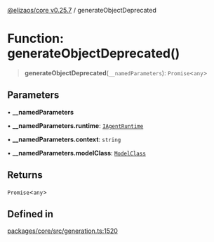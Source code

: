 [@elizaos/core v0.25.7](../index.md) / generateObjectDeprecated

# Function: generateObjectDeprecated()

> **generateObjectDeprecated**(`__namedParameters`): `Promise`\<`any`\>

## Parameters

• **\_\_namedParameters**

• **\_\_namedParameters.runtime**: [`IAgentRuntime`](../interfaces/IAgentRuntime.md)

• **\_\_namedParameters.context**: `string`

• **\_\_namedParameters.modelClass**: [`ModelClass`](../enumerations/ModelClass.md)

## Returns

`Promise`\<`any`\>

## Defined in

[packages/core/src/generation.ts:1520](https://github.com/elizaOS/eliza/blob/main/packages/core/src/generation.ts#L1520)
